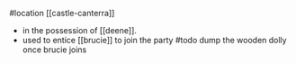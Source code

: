 #location [[castle-canterra]]
- in the possession of [[deene]]. 
- used to entice [[brucie]] to join the party
#todo dump the wooden dolly once brucie joins